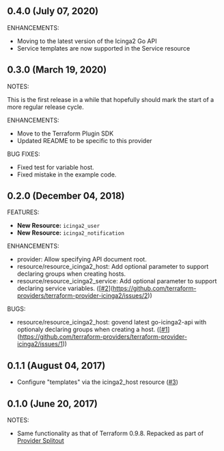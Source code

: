 ## 0.4.0 (July 07, 2020)

ENHANCEMENTS:

* Moving to the latest version of the Icinga2 Go API
* Service templates are now supported in the Service resource

## 0.3.0 (March 19, 2020)

NOTES:

This is the first release in a while that hopefully should mark the start of a more regular release cycle.

ENHANCEMENTS:

* Move to the Terraform Plugin SDK
* Updated README to be specific to this provider


BUG FIXES:

* Fixed test for variable host.
* Fixed mistake in the example code.


## 0.2.0 (December 04, 2018)

FEATURES:

* **New Resource:** `icinga2_user` 
* **New Resource:** `icinga2_notification` 

ENHANCEMENTS:

 * provider: Allow specifying API document root.
 * resource/resource_icinga2_host: Add optional parameter to support declaring groups when creating hosts.
 * resource/resource_icinga2_service: Add optional parameter to support declaring service variables. ([[#2](https://github.com/terraform-providers/terraform-provider-icinga2/issues/2)](https://github.com/terraform-providers/terraform-provider-icinga2/issues/2))

BUGS:
 * resource/resource_icinga2_host: govend latest go-icinga2-api with optionaly declaring groups when creating a host. ([[#1](https://github.com/terraform-providers/terraform-provider-icinga2/issues/1)](https://github.com/terraform-providers/terraform-provider-icinga2/issues/1))

## 0.1.1 (August 04, 2017)

 * Configure "templates" via the icinga2_host resource ([#3](https://github.com/terraform-providers/terraform-provider-icinga2/issues/3))
 
## 0.1.0 (June 20, 2017)

NOTES:

* Same functionality as that of Terraform 0.9.8. Repacked as part of [Provider Splitout](https://www.hashicorp.com/blog/upcoming-provider-changes-in-terraform-0-10/)
